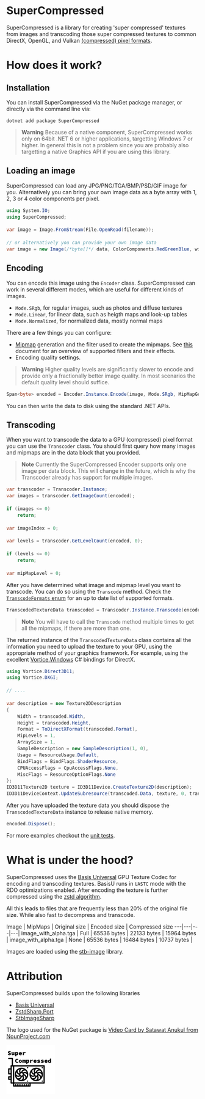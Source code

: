 # SuperCompressed

SuperCompressed is a library for creating 'super compressed' textures from images and transcoding those super compressed textures to common DirectX, OpenGL, and Vulkan [(compressed) pixel formats](http://renderingpipeline.com/2012/07/texture-compression/).

# How does it work?

## Installation
You can install SuperCompressed via the NuGet package manager, or directly via the command line via:

```PS
dotnet add package SuperCompressed
```
> **Warning**
> Because of a native component, SuperCompressed works only on 64bit .NET 6 or higher applications, targetting Windows 7 or higher. In general this is not a problem since you are probably also targetting a native Graphics API if you are using this library.

## Loading an image
SuperCompressed can load any JPG/PNG/TGA/BMP/PSD/GIF image for you. Alternatively you can bring your own image data as a byte array with 1, 2, 3 or 4 color components per pixel.

```C#
using System.IO;
using SuperCompressed;

var image = Image.FromStream(File.OpenRead(filename));

// or alternatively you can provide your own image data
var image = new Image(/*byte[]*/ data, ColorComponents.RedGreenBlue, width, height);
```

## Encoding

You can encode this image using the `Encoder` class. SuperCompressed can work in several different modes, which are useful for different kinds of images.
- `Mode.SRgb`, for regular images, such as photos and diffuse textures
- `Mode.Linear`, for linear data, such as heigth maps and look-up tables
- `Mode.Normalized`, for normalized data, mostly normal maps

There are a few things you can configure:
- [Mipmap](https://en.wikipedia.org/wiki/Mipmap) generation and the filter used to create the mipmaps. See [this](docs/Filters.md) document for an overview of supported filters and their effects.
- Encoding quality settings.

> **Warning**
> Higher quality levels are significantly slower to encode and provide only a fractionally better image quality. In most scenarios the default quality level should suffice.

```C#
Span<byte> encoded = Encoder.Instance.Encode(image, Mode.SRgb, MipMapGeneration.Default /*Kaiser*/, Quality.Default);
```

You can then write the data to disk using the standard .NET APIs.

## Transcoding

When you want to transcode the data to a GPU (compressed) pixel format you can use the `Transcoder` class. You should first query how many images and mipmaps are in the data block that you provided.

> **Note**
> Currently the SuperCompressed Encoder supports only one image per data block. This will change in the future, which is why the Transcoder already has support for multiple images.

```C#
var transcoder = Transcoder.Instance;
var images = transcoder.GetImageCount(encoded);

if (images <= 0)
    return;

var imageIndex = 0;

var levels = transcoder.GetLevelCount(encoded, 0);

if (levels <= 0)
    return;

var mipMapLevel = 0;
```

After you have determined what image and mipmap level you want to transcode. You can do so using the `Transcode` method. Check the [`TranscodeFormats` enum](src/SuperCompressed/TranscodeFormats.cs) for an up to date list of supported formats.


```C#
TranscodedTextureData transcoded = Transcoder.Instance.Transcode(encoded, imageIndex, mipMapLevel, TranscodeFormats.BC7_RGBA);
```
> **Note**
> You will have to call the `Transcode` method multiple times to get all the mipmaps, if there are more than one.


The returned instance of the `TranscodedTextureData` class contains all the information you need to upload the texture to your GPU, using the appropriate method of your graphics framework. For example, using the excellent [Vortice.Windows](https://github.com/amerkoleci/Vortice.Windows) C# bindings for DirectX.

```C#
using Vortice.Direct3D11;
using Vortice.DXGI;

// ....

var description = new Texture2DDescription
{
    Width = transcoded.Width,
    Height = transcoded.Height,
    Format = ToDirectXFormat(transcoded.Format),
    MipLevels = 1,
    ArraySize = 1,
    SampleDescription = new SampleDescription(1, 0),
    Usage = ResourceUsage.Default,
    BindFlags = BindFlags.ShaderResource,
    CPUAccessFlags = CpuAccessFlags.None,
    MiscFlags = ResourceOptionFlags.None
};
ID3D11Texture2D texture = ID3D11Device.CreateTexture2D(description);
ID3D11DeviceContext.UpdateSubresource(transcoded.Data, texture, 0, transcoded.Pitch, 0);
```

After you have uploaded the texture data you should dispose the `TranscodedTextureData` instance to release native memory.

```C#
encoded.Dispose();
```

For more examples checkout the [unit tests](src/SuperCompressed.Tests/UnitTests.cs).

# What is under the hood?

SuperCompressed uses the [Basis Universal](https://github.com/BinomialLLC/basis_universal) GPU Texture Codec for encoding and transcoding textures.
BasisU runs in `UASTC` mode with the RDO optimizations enabled. After encoding the texture is further compressed using the [zstd algorithm](https://github.com/oleg-st/ZstdSharp).

All this leads to files that are frequently less than 20% of the original file size. While also fast to decompress and transcode.

Image | MipMaps | Original size | Encoded size | Compressed size
---|---|---|---|
image_with_alpha.tga | Full | 65536 bytes | 22133 bytes | 15964 bytes |
image_with_alpha.tga | None | 65536 bytes | 16484 bytes | 10737 bytes |


Images are loaded using the [stb-image](https://github.com/StbSharp/StbImageSharp) library.

# Attribution

SuperCompressed builds upon the following libraries
- [Basis Universal](https://github.com/BinomialLLC/basis_universal)
- [ZstdSharp.Port](https://github.com/oleg-st/ZstdSharp)
- [StbImageSharp](https://github.com/StbSharp/StbImageSharp)

The logo used for the NuGet package is [Video Card by Satawat Anukul from NounProject.com](https://thenounproject.com/icon/compress-1644730/)

![Logo Super Compressed](noun-video-card-4546862.png)
